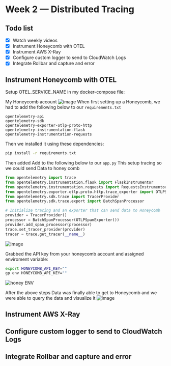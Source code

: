 # Week 2 — Distributed Tracing

## Todo list
- [x] Watch weekly videos
- [x] Instrument Honeycomb with OTEL
- [x] Instrument AWS X-Ray
- [x] Configure custom logger to send to CloudWatch Logs
- [x] Integrate Rollbar and capture and error

## Instrument Honeycomb with OTEL
Setup OTEL_SERVICE_NAME in my docker-compose file:

My Honeycomb account
![image](https://user-images.githubusercontent.com/46639580/222625715-44b3442a-cea9-417a-afc6-b2283e2fc853.png)
When first setting up a Honeycomb, we had to add the following below to our `requirements.txt`

```
opentelemetry-api 
opentelemetry-sdk 
opentelemetry-exporter-otlp-proto-http 
opentelemetry-instrumentation-flask 
opentelemetry-instrumentation-requests
```
Then we installed it using these dependencies:

```sh
pip install -r requirements.txt
```

Then added Add to the following below to our `app.py` This setup tracing so we could send Data to honey comb

```py
from opentelemetry import trace
from opentelemetry.instrumentation.flask import FlaskInstrumentor
from opentelemetry.instrumentation.requests import RequestsInstrumentor
from opentelemetry.exporter.otlp.proto.http.trace_exporter import OTLPSpanExporter
from opentelemetry.sdk.trace import TracerProvider
from opentelemetry.sdk.trace.export import BatchSpanProcessor
```


```py
# Initialize tracing and an exporter that can send data to Honeycomb
provider = TracerProvider()
processor = BatchSpanProcessor(OTLPSpanExporter())
provider.add_span_processor(processor)
trace.set_tracer_provider(provider)
tracer = trace.get_tracer(__name__)
```

![image](https://user-images.githubusercontent.com/46639580/222627239-86c8a9be-9a0d-488f-a074-3a61a95043cf.png)

 Grabbed the API key from your honeycomb account and assigned enviroment variable:

```sh
export HONEYCOMB_API_KEY=""
gp env HONEYCOMB_API_KEY=""
```
![honey ENV](https://user-images.githubusercontent.com/46639580/222626817-30b8d8c1-c8e1-49ee-b718-1e0482d91da7.png)

After the above steps Data was finally able to get to Honeycomb and we were able to query the data and visualize it
![image](https://user-images.githubusercontent.com/46639580/222335529-a7936216-b90f-43a9-a576-858e2d216803.png)

## Instrument AWS X-Ray

## Configure custom logger to send to CloudWatch Logs

## Integrate Rollbar and capture and error
